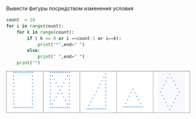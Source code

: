 Вывести фигуры посредством изменения условия

```py
count  = 10
for i in range(count):
    for k in range(count):
        if ( k == 0 or i ==count-1 or i==k):
            print("*",end=" ")
        else:
            print(" ",end=" ")
    print("")

```

![Картинка](./ez.png)
